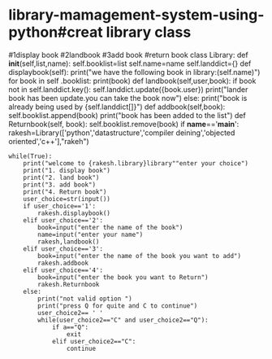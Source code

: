 # library-mamagement-system-using-python#creat library class
#1display book
#2landbook
#3add book
#return book
class Library:
    def __init__(self,list,name):
        self.booklist=list
        self.name=name
        self.landdict={}
    def displaybook(self):
        print("we have the following book in library:(self.name)")
        for book in self .booklist:
            print(book)
    def landbook(self,user,book):
        if book not in self.landdict.key():
            self.landdict.update({book.user})
            print("lander book has been update.you can take the book now")
        else:
            print("book is already being used by {self.landdict[]}")
    def addbook(self,book):
        self.booklist.append(book)
        print("book has been added to the list")
    def Returnbook(self, book):
        self.booklist.remove(book)
if __name__=='__main__':
    rakesh=Library(['python','datastructure','compiler deining','objected oriented','c++'],"rakeh")
    
    while(True):
        print("welcome to {rakesh.library}library""enter your choice")
        print("1. display book")
        print("2. land book")
        print("3. add book")
        print("4. Return book")
        user_choice=str(input())
        if user_choice=='1':
            rakesh.displaybook()
        elif user_choice=='2':
            book=input("enter the name of the book")
            name=input("enter your name")
            rakesh,landbook()
        elif user_choice=='3':
            book=input("enter the name of the book you want to add")
            rakesh.addbook
        elif user_choice=='4':
            book=input("enter the book you want to Return")
            rakesh.Returnbook
        else:
            print("not valid option ")
            print("press Q for quite and C to continue")
            user_choice2== ' '
            while(user_choice2=="C" and user_choice2=="Q"):
                if a=="Q":
                    exit
                elif user_choice2=="C":
                    continue
